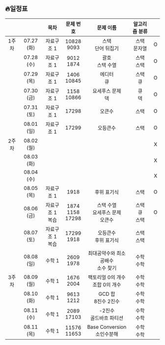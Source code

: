 ## 🔥일정표

|||목차|문제 번호|문제 이름|알고리즘 분류||
|:---:|:---:|:---:|:---:|:---:|:---:|:---:|
|1주차  |07.27 (화) |자료구조 1|10828<br>9093|스택<br>단어 뒤집기|스택<br>문자열|O|
|       |07.28 (수) |자료구조 1|9012<br>1874|괄호<br>스택 수열|스택<br>스택|O|
|       |07.29 (목) |자료구조 1|1406<br>10845|에디터<br>큐|스택<br>큐|O|
|       |07.30 (금) |자료구조 1|1158<br>10866|요세푸스 문제<br>덱|큐<br>덱|O|
|       |07.31 (토) |자료구조 1|17298|오큰수|스택|O|
|       |08.01 (일) |자료구조 1|17299|오등큰수|스택|O|
|2주차  |08.02 (월) |||||X|
|       |08.03 (화) |||||X|
|       |08.04 (수) |||||X|
|       |08.05 (목) |자료구조 1|1918|후위 표기식|스택|O|
|       |08.06 (금) |자료구조 1<br>복습|1874<br>1158<br>17298|스택 수열<br>요세푸스 문제<br>오큰수|스택<br>큐<br>스택|O|
|       |08.07 (토) |자료구조 1<br>복습|17299<br>1918|오등큰수<br>후위 표기식|스택<br>스택||
|       |08.08 (일) |수학 1    |2609<br>1978|최대공약수와 최소공배수<br>소수 찾기|수학<br>수학||
|3주차  |08.09 (월) |수학 1    |1676<br>2004|팩토리얼 0의 개수<br>조합 0의 개수|수학<br>수학||
|       |08.10 (화) |수학 1    |9613<br>1212|GCD 합<br>8진수 2진수|수학<br>수학||
|       |08.11 (수) |수학 1    |2089<br>17103|-2진수<br>골드바흐 파티션|수학<br>수학||
|       |08.11 (목) |수학 1    |11576<br>11653|Base Conversion<br>소인수분해|수학<br>수학||

